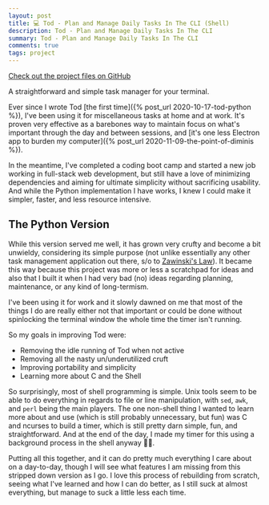 ```yaml
---
layout: post
title: 💻 Tod - Plan and Manage Daily Tasks In The CLI (Shell)
description: Tod - Plan and Manage Daily Tasks In The CLI
summary: Tod - Plan and Manage Daily Tasks In The CLI
comments: true
tags: project
---
```


[Check out the project files on GitHub](https://github.com/milofultz/tod_sh)

A straightforward and simple task manager for your terminal.

Ever since I wrote Tod [the first time]({% post_url 2020-10-17-tod-python %}), I've been using it for miscellaneous tasks at home and at work. It's proven very effective as a barebones way to maintain focus on what's important through the day and between sessions, and [it's one less Electron app to burden my computer]({% post_url 2020-11-09-the-point-of-diminis %}).

In the meantime, I've completed a coding boot camp and started a new job working in full-stack web development, but still have a love of minimizing dependencies and aiming for ultimate simplicity without sacrificing usability. And while the Python implementation I have works, I knew I could make it simpler, faster, and less resource intensive.

## The Python Version

While this version served me well, it has grown very crufty and become a bit unwieldy, considering its simple purpose (not unlike essentially any other task management application out there, s/o to [Zawinski's Law](https://en.wikipedia.org/wiki/Jamie_Zawinski#Zawinski's_Law)). It became this way because this project was more or less a scratchpad for ideas and also that I built it when I had very bad (no) ideas regarding planning, maintenance, or any kind of long-termism.

I've been using it for work and it slowly dawned on me that most of the things I do are really either not that important or could be done without spinlocking the terminal window the whole time the timer isn't running.

So my goals in improving Tod were:

- Removing the idle running of Tod when not active
- Removing all the nasty un/underutilized cruft
- Improving portability and simplicity
- Learning more about C and the Shell

So surprisingly, most of shell programming is simple. Unix tools seem to be able to do everything in regards to file or line manipulation, with `sed`, `awk`, and `perl` being the main players. The one non-shell thing I wanted to learn more about and use (which is still probably unnecessary, but fun) was C and ncurses to build a timer, which is still pretty darn simple, fun, and straightforward. And at the end of the day, I made my timer for this using a background process in the shell anyway 🤷‍♀️.

Putting all this together, and it can do pretty much everything I care about on a day-to-day, though I will see what features I am missing from this stripped down version as I go. I love this process of rebuilding from scratch, seeing what I've learned and how I can do better, as I still suck at almost everything, but manage to suck a little less each time.

<!-- --- 

- _202XXXXX: Update format_ -->